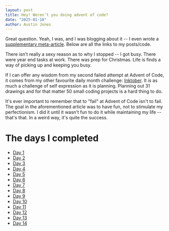 ```yaml
---
layout: post
title: Hey! Weren't you doing advent of code?
date: "2025-01-18"
author: Austin Jones
---
```


Great question.
Yeah, I was, and I was blogging about it -- I even wrote a [supplementary meta-article](/blog/2024-12-10-yes-im-doing-advent-of-code).
Below are all the links to my posts/code.

There isn't really a sexy reason as to why I stopped -- I got busy.
There were year end tasks at work.
There was prep for Christmas.
Life is finds a way of picking up and keeping you busy.

If I can offer any wisdom from my second failed attempt at Advent of Code, it comes from my other favourite daily month challenge: [Inktober](https://inktober.com).
It is as much a challenge of self expression as it is planning.
Planning out 31 drawings and for that matter 50 small coding projects is a hard thing to do.

It's ever important to remember that to "fail" at Advent of Code isn't to fail.
The goal in the aforementioned article was to have fun, not to stimulate my perfectionism.
I did it until it wasn't fun to do it while maintaining my life -- that's that.
In a weird way, it's quite the success.

# The days I completed

- [Day 1](/advent_of_code_2024/2024-12-01-advent-of-code-2024-day-1)
- [Day 2](/advent_of_code_2024/2024-12-02-advent-of-code-2024-day-2)
- [Day 3](/advent_of_code_2024/2024-12-03-advent-of-code-2024-day-3)
- [Day 4](/advent_of_code_2024/2024-12-04-advent-of-code-2024-day-4)
- [Day 5](/advent_of_code_2024/2024-12-05-advent-of-code-2024-day-5)
- [Day 6](/advent_of_code_2024/2024-12-06-advent-of-code-2024-day-6)
- [Day 7](/advent_of_code_2024/2024-12-07-advent-of-code-2024-day-7)
- [Day 8](/advent_of_code_2024/2024-12-08-advent-of-code-2024-day-8)
- [Day 9](/advent_of_code_2024/2024-12-09-advent-of-code-2024-day-9)
- [Day 10](/advent_of_code_2024/2024-12-10-advent-of-code-2024-day-10)
- [Day 11](/advent_of_code_2024/2024-12-11-advent-of-code-2024-day-11)
- [Day 12](https://github.com/ajone239/advent_of_code_2024/tree/main/day_12a)
- [Day 13](https://github.com/ajone239/advent_of_code_2024/tree/main/day_13a)
- [Day 14](https://github.com/ajone239/advent_of_code_2024/tree/main/day_14a)
